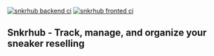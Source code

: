[![snkrhub backend ci](https://github.com/phoenixbeats01/snkrhub/actions/workflows/backend.yml/badge.svg?branch=master)](https://github.com/phoenixbeats01/snkrhub/actions/workflows/backend.yml)
[![snkrhub fronted ci](https://github.com/phoenixbeats01/snkrhub/actions/workflows/frontend.yml/badge.svg)](https://github.com/phoenixbeats01/snkrhub/actions/workflows/frontend.yml)

## Snkrhub - Track, manage, and organize your sneaker reselling
